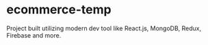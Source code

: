 # ecommerce-temp
 Project built utilizing modern dev tool like React.js, MongoDB, Redux, Firebase and more. 
